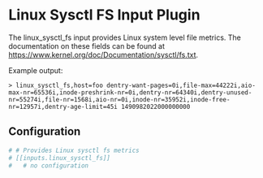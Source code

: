 # Linux Sysctl FS Input Plugin

The linux_sysctl_fs input provides Linux system level file metrics. The documentation on these fields can be found at <https://www.kernel.org/doc/Documentation/sysctl/fs.txt>.

Example output:

```shell
> linux_sysctl_fs,host=foo dentry-want-pages=0i,file-max=44222i,aio-max-nr=65536i,inode-preshrink-nr=0i,dentry-nr=64340i,dentry-unused-nr=55274i,file-nr=1568i,aio-nr=0i,inode-nr=35952i,inode-free-nr=12957i,dentry-age-limit=45i 1490982022000000000
```

## Configuration

```toml
# # Provides Linux sysctl fs metrics
# [[inputs.linux_sysctl_fs]]
#   # no configuration
```
